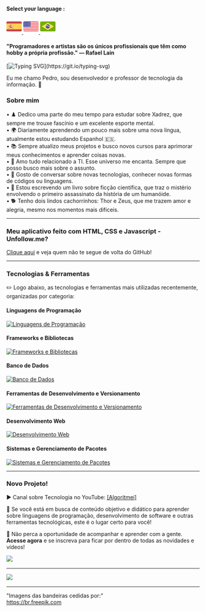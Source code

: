 #### Select your language :

<a href="README.es.md">
    <img src="espanha.png" alt="Bandeira da Espanha" style="width: 40px;">
</a>
<a href="README.en.md">
    <img src="estadosunidos.png" alt="Bandeira dos Estados Unidos" style="width: 40px;">
</a>
<a href="README.md">
    <img src="brasil.png" alt="Bandeira do Brasil" style="width: 40px;">
</a>

<div>
    <h4>"Programadores e artistas são os únicos profissionais que têm como hobby a própria profissão." — Rafael Lain</h4>
</div>
    
[![Typing SVG](https://readme-typing-svg.demolab.com?font=Fira+Code&size=35&pause=1000&color=D3D3D3&width=435&lines=Oi%2C+Seja+bem-vindo!!!)](https://git.io/typing-svg)

Eu me chamo Pedro, sou desenvolvedor e professor de tecnologia da informação. 🖖

### Sobre mim

• ♟️ Dedico uma parte do meu tempo para estudar sobre Xadrez, que sempre me trouxe fascínio e um excelente esporte mental. <br> 
• 🌍 Diariamente aprendendo um pouco mais sobre uma nova língua, atualmente estou estudando Espanhol 🇪🇸. <br>
• 📚 Sempre atualizo meus projetos e busco novos cursos para aprimorar meus conhecimentos e aprender coisas novas.<br> 
• 💖 Amo tudo relacionado a TI. Esse universo me encanta. Sempre que posso busco mais sobre o assunto. <br>
• 💬 Gosto de conversar sobre novas tecnologias, conhecer novas formas de códigos ou linguagens. <br>
• 📖 Estou escrevendo um livro sobre ficção científica, que traz o mistério envolvendo o primeiro assassinato da história de um humanóide. <br>
• 🐕 Tenho dois lindos cachorrinhos: Thor e Zeus, que me trazem amor e alegria, mesmo nos momentos mais difíceis. <br>

---
### Meu aplicativo feito com HTML, CSS e Javascript - Unfollow.me?
[Clique aqui](https://pedrordcampos.github.io/unfollowme/) e veja quem não te segue de volta do GitHub! 

---

### Tecnologias & Ferramentas  
✏️ Logo abaixo, as tecnologias e ferramentas mais utilizadas recentemente, organizadas por categoria:

#### Linguagens de Programação
<p> <a href="https://skillicons.dev"> <img src="https://skillicons.dev/icons?i=js,php,py,java,c" alt="Linguagens de Programação"/> </a> </p>

#### Frameworks e Bibliotecas
<p> <a href="https://skillicons.dev"> <img src="https://skillicons.dev/icons?i=react,vue,laravel,jquery,bootstrap,sass" alt="Frameworks e Bibliotecas"/> </a> </p>

#### Banco de Dados
<p> <a href="https://skillicons.dev"> <img src="https://skillicons.dev/icons?i=mysql,sqlite" alt="Banco de Dados"/> </a> </p>

#### Ferramentas de Desenvolvimento e Versionamento
<p> <a href="https://skillicons.dev"> <img src="https://skillicons.dev/icons?i=docker,git,github,gitlab,vscode,postman,cypress" alt="Ferramentas de Desenvolvimento e Versionamento"/> </a> </p>

#### Desenvolvimento Web
<p> <a href="https://skillicons.dev"> <img src="https://skillicons.dev/icons?i=html,css,wordpress,nodejs" alt="Desenvolvimento Web"/> </a> </p>

#### Sistemas e Gerenciamento de Pacotes
<p> <a href="https://skillicons.dev"> <img src="https://skillicons.dev/icons?i=linux,npm,bash" alt="Sistemas e Gerenciamento de Pacotes"/> </a> </p>

---

### Novo Projeto!  
<div>
    <p>▶️ Canal sobre Tecnologia no YouTube: <a href="https://www.youtube.com/@algoritmei" target="_blank">[Algoritmei]</a></p>
    <p>🎥 Se você está em busca de conteúdo objetivo e didático para aprender sobre linguagens de programação, desenvolvimento de software e outras ferramentas tecnológicas, este é o lugar certo para você! </p>
    <p>🔔 Não perca a oportunidade de acompanhar e aprender com a gente. <strong>Acesse agora</strong> e se inscreva para ficar por dentro de todas as novidades e vídeos!</p>
    <a href="https://www.youtube.com/@algoritmei" target="_blank">
        <img src="https://img.shields.io/badge/YouTube-FF0000?style=for-the-badge&logo=youtube&logoColor=white">
    </a>
</div>

---
[![](https://visitcount.itsvg.in/api?id=pedrordcampos&label=Visitantes&color=0&icon=4&pretty=false)](https://visitcount.itsvg.in)

---
"Imagens das bandeiras cedidas por:"  
https://br.freepik.com
